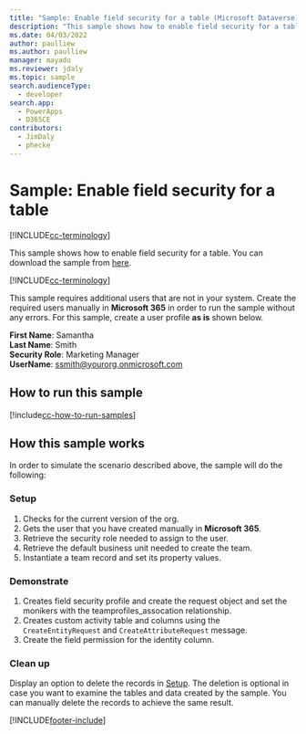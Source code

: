 ```yaml
---
title: "Sample: Enable field security for a table (Microsoft Dataverse) | Microsoft Docs" # Intent and product brand in a unique string of 43-59 chars including spaces
description: "This sample shows how to enable field security for a table" # 115-145 characters including spaces. This abstract displays in the search result.
ms.date: 04/03/2022
author: paulliew
ms.author: paulliew
manager: mayadu
ms.reviewer: jdaly
ms.topic: sample
search.audienceType:
  - developer
search.app:
  - PowerApps
  - D365CE
contributors:
  - JimDaly
  - phecke
---
```


# Sample: Enable field security for a table

[!INCLUDE[cc-terminology](../../includes/cc-terminology.md)]

This sample shows how to enable field security for a table. You can download the sample from [here](https://github.com/microsoft/PowerApps-Samples/tree/master/dataverse/orgsvc/C%23/FieldSecurity).

[!INCLUDE[cc-terminology](../../includes/cc-terminology.md)]

This sample requires additional users that are not in your system. Create the required users manually in **Microsoft 365** in order to run the sample without any errors. For this sample, create a user profile **as is** shown below.

**First Name**: Samantha<br/>
**Last Name**: Smith<br/>
**Security Role**: Marketing Manager<br/>
**UserName**: ssmith@yourorg.onmicrosoft.com<br/>

## How to run this sample

[!include[cc-how-to-run-samples](../../includes/cc-how-to-run-samples.md)]

## How this sample works

In order to simulate the scenario described above, the sample will do the following:

### Setup

1. Checks for the current version of the org.
2. Gets the user that you have created manually in **Microsoft 365**.
3. Retrieve the security role needed to assign to the user.
4. Retrieve the default business unit needed to create the team.
5. Instantiate a team record and set its property values.

### Demonstrate

1. Creates field security profile and create the request object and set the monikers with the teamprofiles_assocation relationship.
2. Creates custom activity table and columns using the `CreateEntityRequest` and `CreateAttributeRequest` message.
3. Create the field permission for the identity column.

### Clean up

Display an option to delete the records in [Setup](#setup). The deletion is optional in case you want to examine the tables and data created by the sample. You can manually delete the records to achieve the same result.

[!INCLUDE[footer-include](../../../../includes/footer-banner.md)]

